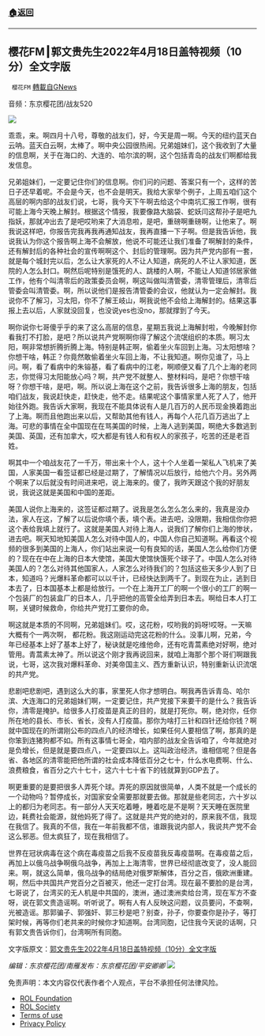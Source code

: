 ###  [:house:返回](README.md)
---


## 樱花FM┃郭文贵先生2022年4月18日盖特视频（10分）全文字版
` 樱花FM` [轉載自GNews](https://gnews.org/zh-hans/2422715/)

音频：东京樱花团/战友520
  
![](https://lh3.googleusercontent.com/SQ1D4GS8SsYPNR6uNbFCRs8avrfFKiVx8qERflWLv3WWt6zN73cMjKsLBWc7WcGQraoiP3MWICj4PfBCvViRjnN_pirrz7rr3jCH0_3WKLuEA1f6N96iyS4sJXyjXhyujymLxDl0)
 
乖乖，来。啊四月十八号，尊敬的战友们，好，今天是周一啊。今天的纽约蓝天白云呐。蓝天白云啊，太棒了。啊中央公园很热闹。兄弟姐妹们，这个我收到了大量的信息啊，关于在海口的、大连的、哈尔滨的啊，这个包括青岛的战友们啊都给我发信息。
 
兄弟姐妹们，一定要记住你们的信息啊。你们问的问题、答案只有一个，这样的苦日子还早着呢。不会是今天，也不会是明天。我给大家举个例子，上周五咱们这个高层的啊内部的战友们说，七哥，我今天下午啊去给这个中南坑汇报工作啊，很有可能上海今天晚上解封。根据这个情报，我要像路大脑袋、蛇妖闫这帮孙子是吧九指妖，那就冲出去了是吧哎哟来了大消息啦，是吧，重磅啊重磅啊，让他来了。啊我说这样吧，你报告完我再我再通知战友，我再直播一下子啊。但是我告诉他，我说我认为你这个报告啊上海不会解放，他说不可能还让我们准备了啊解封的条件，还有解封后的各种社会的宣传啊啊这个、封后的管理啊。因为共产党内部有一套，就是每个城封完以后，怎么让大家死的人不让人知道，病死的人不让人家知道，医院的人怎么封口。啊然后呢特别是饿死的人、跳楼的人啊，不能让人知道邻居家做工作，他有个叫清零后的政策委员会啊，啊这叫做叫清管委，清零管理后，清零后管委会叫清管委。啊，所以说他们是报告清管委的会议，他就认为一定会解封。我说你不了解习，习太阳，你不了解王岐山，啊我说他不会给上海解封的。结果这事报上去以后，人家就没回复，也没说yes也没no，那就撑到了今天。
 
啊你说你七哥傻乎乎的来了这么高层的信息，星期五我说上海解封啦，今晚解封你看我打不打脸，是吧？所以说共产党啊啊你得了解这个流氓组织的本质。啊习太阳，啊非常想折腾折腾上海。特别是韩正啊，偷着坐火车回到上海。习太阳想啥？你想干啥，韩正？你竟然敢偷着坐火车回上海，不让我知道。啊你见谁了，马上问。啊，看了看病中的朱镕基，看了看病中的江老，啊顺便又看了几个上海的老同志，你觉得习太阳能放心吗？啊，共产党不就整人、整材料吗，是吧？你想干啥呀？你想干啥，是吧，啊。所以说上海在这个之前，我告诉很多上海的朋友，包括咱们战友，我说赶快走，赶快走，他不走。结果呢这个事情家里人死了人了，他开始往外跑。我告诉大家啊，我现在不能具体说有人是几百万的人民币现金换着跑出了上海。啊而且他跑出来以后，又帮助其他有钱人，再每个人花几百万逃出了上海。可悲的事情在全中国现在在骂美国的时候，上海人逃到美国，啊绝大多数逃到美国、英国，还有加拿大，哎大都是有钱人和有权人的家孩子，吃苦的还是老百姓。
 
啊其中一个咱战友花了一千万，带出来十个人，这十个人坐着一架私人飞机来了美国，人家美国一看签证都已经是过期了，了解情况以后放行，给他六个月。另外两个啊来了以后就没有时间进来吧，说上海来的。傻了，我昨天跟这个我的好朋友说，我说这就是美国和中国的差距。
 
美国人说你上海来的，这签证都过期了。说我是怎么怎么怎么来的，我真是没办法，家人在这，了解了以后说你填个表，填个表。进去吧，没限期，我相信你你把这个表给我填上就行了。这就是美国人对待上海人，说我们了解你们上海的惨状，进去吧。啊天知地知美国人怎么对待中国人的，中国人你自己知道啊。再看这个视频的很多到美国的上海人，你们站出来说一句有良知的话，美国人怎么给你们方便的？现在在中在上海的日本大使馆，美国大使馆快饿死个球子了。中国人怎么对待美国人的？怎么对待其他国家人，人家怎么对待我们的？包括这些天多少人到了日本，知道吗？光爆料革命都可以以千计，已经快达到两千了。到现在为止，逃到日本去了，日本国基本上都是给放行。一个在上海开工厂的啊一个很小的工厂的啊一个包装厂的包装盒厂的日本人，几乎把他的高管全给弄到日本去。啊给日本人打工啊，关键时候救命，你给共产党打工要你的命。
 
啊这就是本质的不同啊，兄弟姐妹们。哎，这花粉，哎哟我的妈呀!哎呀。一天嘛大概有个一两次啊， 都花粉。我这刚运动完这花粉的什么。没事儿啊，兄弟，今年已经基本上好了基本上好了，秘诀就是吃维他命，还有吃青蒿素绝对好啊，绝对管用。青蒿素太神了。所以说这个刚才我再说回来，就咱上海那个那个哥们啊跟我说，七哥，这次我对爆料革命、对美帝国主义、西方重新认识，特别重新认识流氓的共产党。
 
悲剧吧悲剧吧，遇到这么大的事，家里死人你才想明白。啊我再告诉青岛、哈尔滨、大连海口的兄弟姐妹们啊，一定要记住，共产党接下来要干的是什么？我告诉你，清零是掩护。给很多人打疫苗是真正的目的，就是打死你。啊，绝对你，任你所在地的县长、市长、省长，没有人打疫苗。那你为啥打三针和四针还给你钱？啊就中国现在的所谓刚公布的四点八的经济增长，如果任何人要相信了啊，那真的是你笨到连猪狗都不如。所有这事情七哥全，咱内部的战友全告诉咱了，今年就绝对是负增长，但是就是要四点八，一定要四以上。这叫政治经济。谁相信呢？但是各省、各地区的清零能把他所谓的社会成本降低百分之七十，什么水电费啊、什么、浪费粮食，省百分之六十七十，这六十七十省下的钱就算到GDP去了。
 
啊更重要的是要把很多人弄死个球。弄死的原因就很简单，人类不就是一个成长的一个动物吗？暂停成长，对国家安全需要那就要去做。那就是些老同志，六十岁以上的都归为老同志。有一部分人天天吃着睡，睡着吃是不是啊？天天睡在医院里边，耗费社会能源，就他妈死了得了。这就是共产党的绝对的，原来我不信，我现在我信了。我真的不信，我在一年前我都不信，谁跟我说内部人，我说共产党不会这么邪恶。但太疯狂了，现在我相信了。
 
世界在冠状病毒在这个病在毒疫苗之后我不反疫苗我反毒疫苗啊。在毒疫苗之后，再加上以俄乌战争啊俄乌战争，再加上上海清零，世界已经彻底改变了，没人能回来。啊，就这么简单，俄乌战争的结局绝对俄罗斯解体，百分之百，俄欧洲重建。啊，然后中共国共产党百分之百被灭，他还一定打台湾。现在最不要脸的是台湾，七哥说了，台湾买的无人机是中共国的，澳洲，通过澳洲卖给台湾，现在军方不查呀，说在郭文贵造谣啊。听听说了。啊有人有人反映这问题，议员要问，不查啊，光被造谣。那郭骗子、郭强奸、郭三秒是吧？别查，孙子，你要查你是孙子，等打架时候，再等你们老共来的时候你才知道啊。台湾同胞，记住我今天说的话啊，只有郭文贵告诉你们，台湾啊所有同胞。
 
文字版原文：[郭文贵先生2022年4月18日盖特视频（10分）全文字版](https://gnews.org/zh-hans/2369814/)
 
*编辑：东京樱花团/南雁发布：东京樱花团/平安卿卿*
 ![](https://assets.gnews.org/wp-content/uploads/2022/03/%E4%BA%8C%E7%BB%B4%E7%A0%81-6.jpg) 

免责声明：本文内容仅代表作者个人观点，平台不承担任何法律风险。
  
- [ROL Foundation](https://rolfoundation.org/)
- [ROL Society](https://rolsociety.org/)
- [Terms of use](https://gnews.org/terms-of-use-3/)
- [Privacy Policy](https://gnews.org/privacy-policy/)
